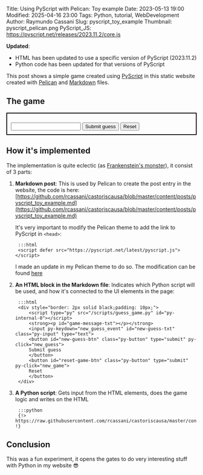 Title: Using PyScript with Pelican: Toy example
Date: 2023-05-13 19:00
Modified: 2025-04-16 23:00
Tags: Python, tutorial, WebDevelopment
Author: Raymundo Cassani
Slug: pyscript_toy_example
Thumbnail: pyscript_pelican.png
PyScript_JS: https://pyscript.net/releases/2023.11.2/core.js

**Updated**:

* HTML has been updated to use a specific version of PyScript (2023.11.2)
* Python code has been updated for that versions of PyScript

This post shows a simple game created using [PyScript](https://pyscript.net/) in this static website created with [Pelican](https://docs.getpelican.com/en/latest/) and [Markdown](https://en.wikipedia.org/wiki/Markdown) files.

## The game
<p></p>
<div style="border: 2px solid black;padding: 10px;">
  <script type="py" src="/scripts/guess_game.py" id="py-internal-0"></script>
  <strong><p id="game-message-txt"></p></strong>
  <input py-keydown="new_guess_event" id="new-guess-txt" class="py-input" type="text">
  <button id="new-guess-btn" class="py-button" type="submit" py-click="new_guess">
  Submit guess
  </button>
  <button id="reset-game-btn" class="py-button" type="submit" py-click="new_game">
  Reset
  </button>
</div>
<p></p>

## How it's implemented
The implementation is quite eclectic (as [Frankenstein's monster](https://en.wikipedia.org/wiki/Frankenstein%27s_monster)), it consist of 3 parts:

1. **Markdown post**: This is used by Pelican to create the post entry in the website, the code is here:
    [https://github.com/rcassani/castoriscausa/blob/master/content/posts/pyscript_toy_example.md](https://github.com/rcassani/castoriscausa/blob/master/content/posts/pyscript_toy_example.md)

    It's very important to modify the Pelican theme to add the link to PyScript in `<head>`:

        :::html
        <script defer src="https://pyscript.net/latest/pyscript.js"></script>

    I made an update in my Pelican theme to do so. The modification can be found [here](https://github.com/rcassani/pelican-kis/commit/a6d975444b47696c49b5170d06d7e659a195e4d5)


2. **An HTML block in the Markdown file**: Indicates which Python script will be used, and how it's connected to the UI elements in the page:

        :::html
        <div style="border: 2px solid black;padding: 10px;">
            <script type="py" src="/scripts/guess_game.py" id="py-internal-0"></script>
            <strong><p id="game-message-txt"></p></strong>
            <input py-keydown="new_guess_event" id="new-guess-txt" class="py-input" type="text">
            <button id="new-guess-btn" class="py-button" type="submit" py-click="new_guess">
            Submit guess
            </button>
            <button id="reset-game-btn" class="py-button" type="submit" py-click="new_game">
            Reset
            </button>
        </div>

3. **A Python script**: Gets input from the HTML elements, does the game logic and writes on the HTML

        :::python
        {!> https://raw.githubusercontent.com/rcassani/castoriscausa/master/content/scripts/guess_game.py !}

## Conclusion
This was a fun experiment, it opens the gates to do very interesting stuff with Python in my website 😎
